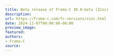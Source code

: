 ```yaml
---
title: Beta release of Frama-C 30.0~beta (Zinc)
description:
url: https://frama-c.com/fc-versions/zinc.html
date: 2024-11-07T00:00:00-00:00
preview_image:
featured:
authors:
- Frama-C
source:
---
```



